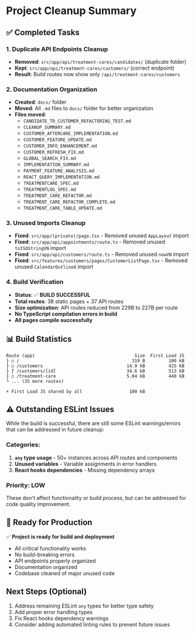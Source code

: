 # Project Cleanup Summary

## ✅ Completed Tasks

### 1. **Duplicate API Endpoints Cleanup**

- **Removed**: `src/app/api/treatment-cares/candidates/` (duplicate folder)
- **Kept**: `src/app/api/treatment-cares/customers/` (correct endpoint)
- **Result**: Build routes now show only `/api/treatment-cares/customers`

### 2. **Documentation Organization**

- **Created**: `docs/` folder
- **Moved**: All `.md` files to `docs/` folder for better organization
- **Files moved**:
  - `CANDIDATE_TO_CUSTOMER_REFACTORING_TEST.md`
  - `CLEANUP_SUMMARY.md`
  - `CUSTOMER_AFTERCARE_IMPLEMENTATION.md`
  - `CUSTOMER_FEATURE_UPDATE.md`
  - `CUSTOMER_INFO_ENHANCEMENT.md`
  - `CUSTOMER_REFRESH_FIX.md`
  - `GLOBAL_SEARCH_FIX.md`
  - `IMPLEMENTATION_SUMMARY.md`
  - `PAYMENT_FEATURE_ANALYSIS.md`
  - `REACT_QUERY_IMPLEMENTATION.md`
  - `TREATMENTCARE_SPEC.md`
  - `TREATMENTLOG_SPEC.md`
  - `TREATMENT_CARE_REFACTOR.md`
  - `TREATMENT_CARE_REFACTOR_COMPLETE.md`
  - `TREATMENT_CARE_TABLE_UPDATE.md`

### 3. **Unused Imports Cleanup**

- **Fixed**: `src/app/(private)/page.tsx` - Removed unused `AppLayout` import
- **Fixed**: `src/app/api/appointments/route.ts` - Removed unused `toISOStringVN` import
- **Fixed**: `src/app/api/customers/route.ts` - Removed unused `nowVN` import
- **Fixed**: `src/features/customers/pages/CustomerListPage.tsx` - Removed unused `CalendarOutlined` import

### 4. **Build Verification**

- **Status**: ✅ **BUILD SUCCESSFUL**
- **Total routes**: 38 static pages + 37 API routes
- **Size optimization**: API routes reduced from 229B to 227B per route
- **No TypeScript compilation errors in build**
- **All pages compile successfully**

## 📊 Build Statistics

```
Route (app)                                      Size  First Load JS
├ ○ /                                           319 B         100 kB
├ ○ /customers                                14.9 kB         425 kB
├ ƒ /customers/[id]                           34.6 kB         513 kB
├ ○ /treatment-care                           5.04 kB         440 kB
└ ... (35 more routes)

+ First Load JS shared by all                  100 kB
```

## ⚠️ Outstanding ESLint Issues

While the build is successful, there are still some ESLint warnings/errors that can be addressed in future cleanup:

### Categories:

1. **`any` type usage** - 50+ instances across API routes and components
2. **Unused variables** - Variable assignments in error handlers
3. **React hooks dependencies** - Missing dependency arrays

### Priority: **LOW**

These don't affect functionality or build process, but can be addressed for code quality improvement.

## 🎯 Ready for Production

✅ **Project is ready for build and deployment**

- All critical functionality works
- No build-breaking errors
- API endpoints properly organized
- Documentation organized
- Codebase cleaned of major unused code

## Next Steps (Optional)

1. Address remaining ESLint `any` types for better type safety
2. Add proper error handling types
3. Fix React hooks dependency warnings
4. Consider adding automated linting rules to prevent future issues
